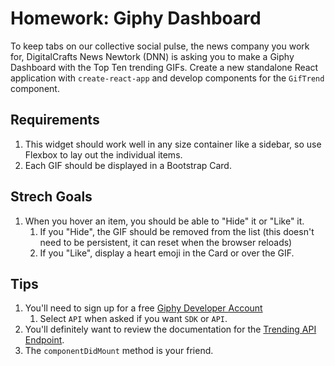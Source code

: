 # Homework: Giphy Dashboard

To keep tabs on our collective social pulse, the news company you work for, DigitalCrafts News Newtork (DNN) is asking you to make a Giphy Dashboard with the Top Ten trending GIFs. Create a new standalone React application with `create-react-app` and develop components for the `GifTrend` component.

## Requirements
1. This widget should work well in any size container like a sidebar, so use Flexbox to lay out the individual items.
1. Each GIF should be displayed in a Bootstrap Card.

## Strech Goals
1. When you hover an item, you should be able to "Hide" it or "Like" it.
    1. If you "Hide", the GIF should be removed from the list (this doesn't need to be persistent, it can reset when the browser reloads)
    1. If you "Like", display a heart emoji in the Card or over the GIF.

## Tips
1. You'll need to sign up for a free [Giphy Developer Account](https://developers.giphy.com/)
    1. Select `API` when asked if you want `SDK` or `API`.
1. You'll definitely want to review the documentation for the [Trending API Endpoint](https://developers.giphy.com/docs/api/endpoint#trending).
1. The `componentDidMount` method is your friend.